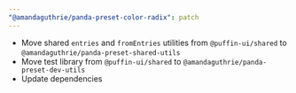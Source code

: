```yaml
---
"@amandaguthrie/panda-preset-color-radix": patch
---
```


- Move shared `entries` and `fromEntries` utilities from `@puffin-ui/shared`
  to `@amandaguthrie/panda-preset-shared-utils`
- Move test library from `@puffin-ui/shared` to `@amandaguthrie/panda-preset-dev-utils`
- Update dependencies
